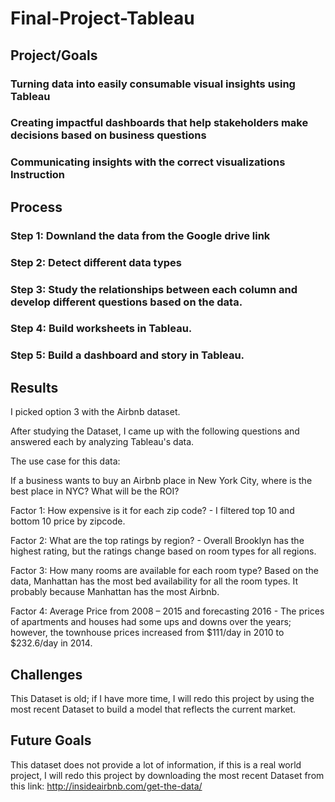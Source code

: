 # Final-Project-Tableau

## Project/Goals
### Turning data into easily consumable visual insights using Tableau

### Creating impactful dashboards that help stakeholders make decisions based on business questions

### Communicating insights with the correct visualizations Instruction

## Process
### Step 1:  Downland the data from the Google drive link
### Step 2: Detect different data types
### Step 3: Study the relationships between each column and develop different questions based on the data.
### Step 4: Build worksheets in Tableau.
### Step 5: Build a dashboard and story in Tableau.


## Results
I picked option 3 with the Airbnb dataset. 

After studying the Dataset, I came up with the following questions and answered each by analyzing Tableau's data. 

The use case for this data:

If a business wants to buy an Airbnb place in New York City, where is the best place in NYC? What will be the ROI?

Factor 1:  How expensive is it for each zip code? - I filtered top 10 and bottom 10 price by zipcode. 

Factor 2: What are the top ratings by region?  - Overall Brooklyn has the highest rating, but the ratings change based on room types for all regions. 

Factor 3: How many rooms are available for each room type? Based on the data, Manhattan has the most bed availability for all the room types. It probably because Manhattan has the most Airbnb. 

Factor 4: Average Price from 2008 – 2015 and forecasting 2016  - The prices of apartments and houses had some ups and downs over the years; however, the townhouse prices increased from $111/day in 2010 to $232.6/day in 2014.

## Challenges 
This Dataset is old; if I have more time, I will redo this project by using the most recent Dataset to build a model that reflects the current market. 


## Future Goals
This dataset does not provide a lot of information, if this is a real world project, I will redo this project by downloading the most recent Dataset from this link: http://insideairbnb.com/get-the-data/

